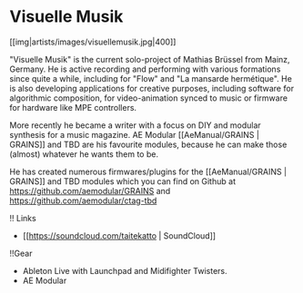 # Visuelle Musik

[[img|artists/images/visuellemusik.jpg|400]]

"Visuelle Musik" is the current solo-project of Mathias Brüssel from Mainz, Germany. He is active recording and performing with various formations since quite a while, including for "Flow" and "La mansarde hermétique". He is also developing applications for creative purposes, including software for algorithmic composition, for video-animation synced to music or firmware for hardware like MPE controllers. 

More recently he became a writer with a focus on DIY and modular synthesis for a music magazine. AE Modular [[AeManual/GRAINS | GRAINS]] and TBD are his favourite modules, because he can make those (almost) whatever he wants them to be.

He has created numerous firmwares/plugins for the [[AeManual/GRAINS | GRAINS]] and  TBD modules which you can find on Github at https://github.com/aemodular/GRAINS and https://github.com/aemodular/ctag-tbd


!! Links

* [[https://soundcloud.com/taitekatto | SoundCloud]]


!!Gear

* Ableton Live with Launchpad and Midifighter Twisters.
* AE Modular
